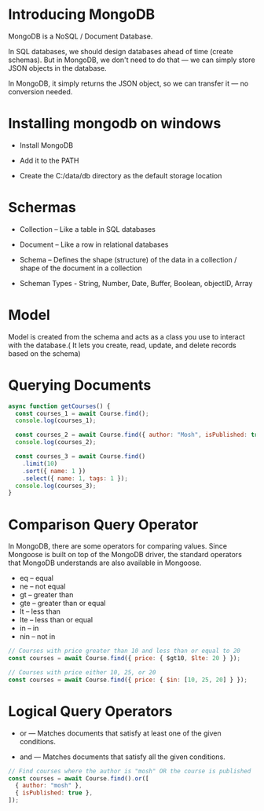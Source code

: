# Introducing MongoDB

MongoDB is a NoSQL / Document Database.

In SQL databases, we should design databases ahead of time (create schemas). But in MongoDB, we don't need to do that — we can simply store JSON objects in the database.

In MongoDB, it simply returns the JSON object, so we can transfer it — no conversion needed.

# Installing mongodb on windows

- Install MongoDB

- Add it to the PATH

- Create the C:/data/db directory as the default storage location

# Schermas

- Collection – Like a table in SQL databases

- Document – Like a row in relational databases

- Schema – Defines the shape (structure) of the data in a collection / shape of the document in a collection

- Scheman Types - String, Number, Date, Buffer, Boolean, objectID, Array

# Model

Model is created from the schema and acts as a class you use to interact with the database.( It lets you create, read, update, and delete records based on the schema)

# Querying Documents

```javascript
async function getCourses() {
  const courses_1 = await Course.find();
  console.log(courses_1);

  const courses_2 = await Course.find({ author: "Mosh", isPublished: true });
  console.log(courses_2);

  const courses_3 = await Course.find()
    .limit(10)
    .sort({ name: 1 })
    .select({ name: 1, tags: 1 });
  console.log(courses_3);
}
```

# Comparison Query Operator

In MongoDB, there are some operators for comparing values. Since Mongoose is built on top of the MongoDB driver, the standard operators that MongoDB understands are also available in Mongoose.

- eq – equal
- ne – not equal
- gt – greater than
- gte – greater than or equal
- lt – less than
- lte – less than or equal
- in – in
- nin – not in

```javascript
// Courses with price greater than 10 and less than or equal to 20
const courses = await Course.find({ price: { $gt10, $lte: 20 } });

// Courses with price either 10, 25, or 20
const courses = await Course.find({ price: { $in: [10, 25, 20] } });
```

# Logical Query Operators

- or — Matches documents that satisfy at least one of the given conditions.

- and — Matches documents that satisfy all the given conditions.

```javascript
// Find courses where the author is "mosh" OR the course is published
const courses = await Course.find().or([
  { author: "mosh" },
  { isPublished: true },
]);
```
